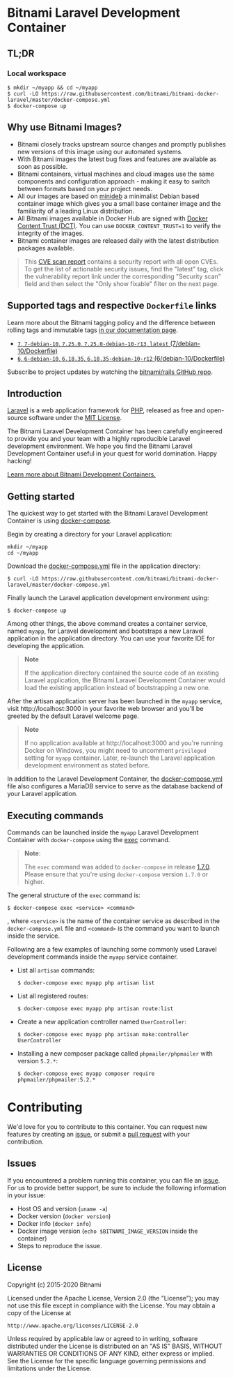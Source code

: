 
# Bitnami Laravel Development Container

## TL;DR

### Local workspace

```console
$ mkdir ~/myapp && cd ~/myapp
$ curl -LO https://raw.githubusercontent.com/bitnami/bitnami-docker-laravel/master/docker-compose.yml
$ docker-compose up
```

## Why use Bitnami Images?

* Bitnami closely tracks upstream source changes and promptly publishes new versions of this image using our automated systems.
* With Bitnami images the latest bug fixes and features are available as soon as possible.
* Bitnami containers, virtual machines and cloud images use the same components and configuration approach - making it easy to switch between formats based on your project needs.
* All our images are based on [minideb](https://github.com/bitnami/minideb) a minimalist Debian based container image which gives you a small base container image and the familiarity of a leading Linux distribution.
* All Bitnami images available in Docker Hub are signed with [Docker Content Trust (DCT)](https://docs.docker.com/engine/security/trust/content_trust/). You can use `DOCKER_CONTENT_TRUST=1` to verify the integrity of the images.
* Bitnami container images are released daily with the latest distribution packages available.


> This [CVE scan report](https://quay.io/repository/bitnami/laravel?tab=tags) contains a security report with all open CVEs. To get the list of actionable security issues, find the "latest" tag, click the vulnerability report link under the corresponding "Security scan" field and then select the "Only show fixable" filter on the next page.

## Supported tags and respective `Dockerfile` links

Learn more about the Bitnami tagging policy and the difference between rolling tags and immutable tags [in our documentation page](https://docs.bitnami.com/tutorials/understand-rolling-tags-containers/).


* [`7`, `7-debian-10`, `7.25.0`, `7.25.0-debian-10-r13`, `latest` (7/debian-10/Dockerfile)](https://github.com/bitnami/bitnami-docker-laravel/blob/7.25.0-debian-10-r13/7/debian-10/Dockerfile)
* [`6`, `6-debian-10`, `6.18.35`, `6.18.35-debian-10-r12` (6/debian-10/Dockerfile)](https://github.com/bitnami/bitnami-docker-laravel/blob/6.18.35-debian-10-r12/6/debian-10/Dockerfile)

Subscribe to project updates by watching the [bitnami/rails GitHub repo](https://github.com/bitnami/bitnami-docker-laravel).

## Introduction

[Laravel](https://laravel.com/) is a web application framework for [PHP](https://php.net), released as free and open-source software under the [MIT License](https://opensource.org/licenses/MIT).

The Bitnami Laravel Development Container has been carefully engineered to provide you and your team with a highly reproducible Laravel development environment. We hope you find the Bitnami Laravel Development Container useful in your quest for world domination. Happy hacking!

[Learn more about Bitnami Development Containers.](https://docs.bitnami.com/containers/how-to/use-bitnami-development-containers/)

## Getting started

The quickest way to get started with the Bitnami Laravel Development Container is using [docker-compose](https://docs.docker.com/compose/).

Begin by creating a directory for your Laravel application:

```console
mkdir ~/myapp
cd ~/myapp
```

Download the [docker-compose.yml](https://raw.githubusercontent.com/bitnami/bitnami-docker-laravel/master/docker-compose.yml) file in the application directory:

```console
$ curl -LO https://raw.githubusercontent.com/bitnami/bitnami-docker-laravel/master/docker-compose.yml
```

Finally launch the Laravel application development environment using:

```console
$ docker-compose up
```

Among other things, the above command creates a container service, named `myapp`, for Laravel development and bootstraps a new Laravel application in the application directory. You can use your favorite IDE for developing the application.

> **Note**
>
> If the application directory contained the source code of an existing Laravel application, the Bitnami Laravel Development Container would load the existing application instead of bootstrapping a new one.

After the artisan application server has been launched in the `myapp` service, visit http://localhost:3000 in your favorite web browser and you'll be greeted by the default Laravel welcome page.

> **Note**
>
> If no application available at http://localhost:3000 and you're running Docker on Windows, you might need to uncomment `privileged` setting for `myapp` container. Later, re-launch the Laravel application development environment as stated before.

In addition to the Laravel Development Container, the [docker-compose.yml](https://raw.githubusercontent.com/bitnami/bitnami-docker-laravel/master/docker-compose.yml) file also configures a MariaDB service to serve as the database backend of your Laravel application.

## Executing commands

Commands can be launched inside the `myapp` Laravel Development Container with `docker-compose` using the [exec](https://docs.docker.com/compose/reference/exec/) command.

> **Note**:
>
> The `exec` command was added to `docker-compose` in release [1.7.0](https://github.com/docker/compose/blob/master/CHANGELOG.md#170-2016-04-13). Please ensure that you're using `docker-compose` version `1.7.0` or higher.

The general structure of the `exec` command is:

```console
$ docker-compose exec <service> <command>
```

, where `<service>` is the name of the container service as described in the `docker-compose.yml` file and `<command>` is the command you want to launch inside the service.

Following are a few examples of launching some commonly used Laravel development commands inside the `myapp` service container.

- List all `artisan` commands:

  ```console
  $ docker-compose exec myapp php artisan list
  ```

- List all registered routes:

  ```console
  $ docker-compose exec myapp php artisan route:list
  ```

- Create a new application controller named `UserController`:

  ```console
  $ docker-compose exec myapp php artisan make:controller UserController
  ```

- Installing a new composer package called `phpmailer/phpmailer` with version `5.2.*`:

  ```console
  $ docker-compose exec myapp composer require phpmailer/phpmailer:5.2.*
  ```

# Contributing

We'd love for you to contribute to this container. You can request new features by creating an [issue](https://github.com/bitnami/bitnami-docker-laravel/issues), or submit a [pull request](https://github.com/bitnami/bitnami-docker-laravel/pulls) with your contribution.

## Issues

If you encountered a problem running this container, you can file an [issue](https://github.com/bitnami/bitnami-docker-laravel/issues/new). For us to provide better support, be sure to include the following information in your issue:

- Host OS and version (`uname -a`)
- Docker version (`docker version`)
- Docker info (`docker info`)
- Docker image version (`echo $BITNAMI_IMAGE_VERSION` inside the container)
- Steps to reproduce the issue.

## License

Copyright (c) 2015-2020 Bitnami

Licensed under the Apache License, Version 2.0 (the "License");
you may not use this file except in compliance with the License.
You may obtain a copy of the License at

    http://www.apache.org/licenses/LICENSE-2.0

Unless required by applicable law or agreed to in writing, software
distributed under the License is distributed on an "AS IS" BASIS,
WITHOUT WARRANTIES OR CONDITIONS OF ANY KIND, either express or implied.
See the License for the specific language governing permissions and
limitations under the License.
